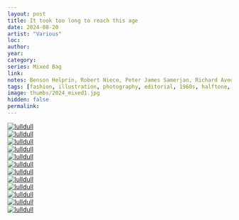 ```yaml
---
layout: post
title: It took too long to reach this age
date: 2024-08-20
artist: "Various"
loc: 
author: 
year: 
category: 
series: Mixed Bag
link: 
notes: Benson Helprin, Robert Niece, Peter James Samerjan, Richard Avedon, Isadore Seltzer, Hiro
tags: [fashion, illustration, photography, editorial, 1960s, halftone, fashion, illustration, mixed, geometry]
image: thumbs/2024_mixed1.jpg
hidden: false
permalink:
---
```





<div class="post_image_rounded">
	<a href="{{ site.baseurl }}/images/posts/2024_mixed1/001.jpg" target="_blank">
	<img src="{{ site.baseurl }}/images/posts/2024_mixed1/001.jpg" alt="lulldull"></a>
</div>

<div class="post_image_rounded">
	<a href="{{ site.baseurl }}/images/posts/2024_mixed1/002.jpg" target="_blank">
	<img src="{{ site.baseurl }}/images/posts/2024_mixed1/002.jpg" alt="lulldull"></a>
</div>

<div class="post_image_rounded">
	<a href="{{ site.baseurl }}/images/posts/2024_mixed1/003.jpg" target="_blank">
	<img src="{{ site.baseurl }}/images/posts/2024_mixed1/003.jpg" alt="lulldull"></a>
</div>

<div class="post_image_rounded">
	<a href="{{ site.baseurl }}/images/posts/2024_mixed1/004.jpg" target="_blank">
	<img src="{{ site.baseurl }}/images/posts/2024_mixed1/004.jpg" alt="lulldull"></a>
</div>

<div class="post_image_rounded">
	<a href="{{ site.baseurl }}/images/posts/2024_mixed1/005.jpg" target="_blank">
	<img src="{{ site.baseurl }}/images/posts/2024_mixed1/005.jpg" alt="lulldull"></a>
</div>

<div class="post_image_rounded">
	<a href="{{ site.baseurl }}/images/posts/2024_mixed1/006.jpg" target="_blank">
	<img src="{{ site.baseurl }}/images/posts/2024_mixed1/006.jpg" alt="lulldull"></a>
</div>

<div class="post_image_rounded">
	<a href="{{ site.baseurl }}/images/posts/2024_mixed1/007.jpg" target="_blank">
	<img src="{{ site.baseurl }}/images/posts/2024_mixed1/007.jpg" alt="lulldull"></a>
</div>

<div class="post_image_rounded">
	<a href="{{ site.baseurl }}/images/posts/2024_mixed1/008.jpg" target="_blank">
	<img src="{{ site.baseurl }}/images/posts/2024_mixed1/008.jpg" alt="lulldull"></a>
</div>

<div class="post_image_rounded">
	<a href="{{ site.baseurl }}/images/posts/2024_mixed1/009.jpg" target="_blank">
	<img src="{{ site.baseurl }}/images/posts/2024_mixed1/009.jpg" alt="lulldull"></a>
</div>

<div class="post_image_rounded">
	<a href="{{ site.baseurl }}/images/posts/2024_mixed1/010.jpg" target="_blank">
	<img src="{{ site.baseurl }}/images/posts/2024_mixed1/010.jpg" alt="lulldull"></a>
</div>

<div class="post_image_rounded">
	<a href="{{ site.baseurl }}/images/posts/2024_mixed1/011.jpg" target="_blank">
	<img src="{{ site.baseurl }}/images/posts/2024_mixed1/011.jpg" alt="lulldull"></a>
</div>

<div class="post_image_rounded">
	<a href="{{ site.baseurl }}/images/posts/2024_mixed1/012.jpg" target="_blank">
	<img src="{{ site.baseurl }}/images/posts/2024_mixed1/012.jpg" alt="lulldull"></a>
</div>
